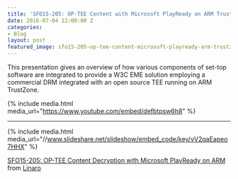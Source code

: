 ```yaml
---
title: 'SFO15-205: OP-TEE Content with Microsoft PlayReady on ARM TrustZone'
date: 2016-07-04 12:00:00 Z
categories:
- Blog
layout: post
featured_image: sfo15-205-op-tee-content-microsoft-playready-arm-trustzone-image.jpeg
---
```


This presentation gives an overview of how various components of set-top software are integrated to provide a W3C EME solution employing a commercial DRM integrated with an open source TEE running on ARM TrustZone.

{% include media.html media_url="https://www.youtube.com/embed/defbtpsw6h8" %}

--------

{% include media.html media_url="//www.slideshare.net/slideshow/embed_code/key/vV2qaEapeo7HHX" %}

[SFO15-205: OP-TEE Content Decryption with Microsoft PlayReady on ARM](https://www.slideshare.net/linaroorg/sfo15205-optee-content-decryption-with-microsoft-playready-on-arm-53111683) from [Linaro](http://www.slideshare.net/linaroorg)  
